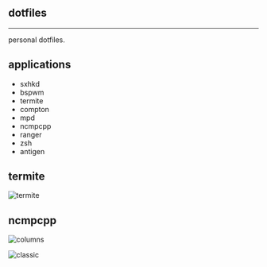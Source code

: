 ## dotfiles
--------------
personal dotfiles.

## applications
- sxhkd
- bspwm
- termite
- compton
- mpd
- ncmpcpp
- ranger
- zsh
- antigen

## termite
![termite](https://eru.me/i/1Qg.png)

## ncmpcpp
![columns](https://eru.me/i/Zlu.png)

![classic](https://eru.me/i/weU.png)
